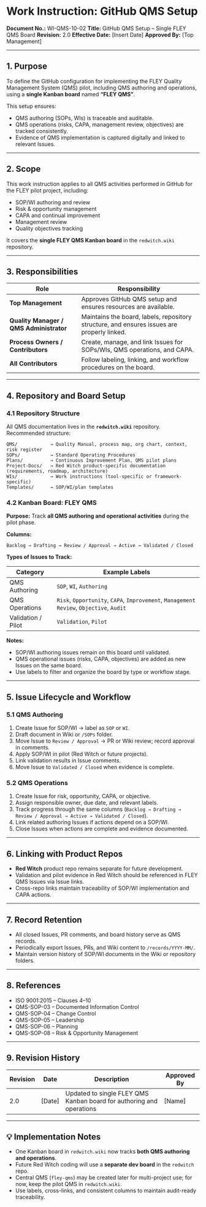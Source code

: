 # **Work Instruction: GitHub QMS Setup**

**Document No.:** WI-QMS-10-02
**Title:** GitHub QMS Setup – Single FLEY QMS Board
**Revision:** 2.0
**Effective Date:** [Insert Date]
**Approved By:** [Top Management]

---

## **1. Purpose**

To define the GitHub configuration for implementing the FLEY Quality Management System (QMS) pilot, including QMS authoring and operations, using a **single Kanban board** named **“FLEY QMS”**.

This setup ensures:

* QMS authoring (SOPs, WIs) is traceable and auditable.
* QMS operations (risks, CAPA, management review, objectives) are tracked consistently.
* Evidence of QMS implementation is captured digitally and linked to relevant Issues.

---

## **2. Scope**

This work instruction applies to all QMS activities performed in GitHub for the FLEY pilot project, including:

* SOP/WI authoring and review
* Risk & opportunity management
* CAPA and continual improvement
* Management review
* Quality objectives tracking

It covers the **single FLEY QMS Kanban board** in the `redwitch.wiki` repository.

---

## **3. Responsibilities**

| Role                                    | Responsibility                                                                             |
| --------------------------------------- | ------------------------------------------------------------------------------------------ |
| **Top Management**                      | Approves GitHub QMS setup and ensures resources are available.                             |
| **Quality Manager / QMS Administrator** | Maintains the board, labels, repository structure, and ensures issues are properly linked. |
| **Process Owners / Contributors**       | Create, manage, and link Issues for SOPs/WIs, QMS operations, and CAPA.                    |
| **All Contributors**                    | Follow labeling, linking, and workflow procedures on the board.                            |

---

## **4. Repository and Board Setup**

### **4.1 Repository Structure**

All QMS documentation lives in the **`redwitch.wiki`** repository. Recommended structure:

```
QMS/            → Quality Manual, process map, org chart, context, risk register
SOPs/           → Standard Operating Procedures
Plans/          → Continuous Improvement Plan, QMS pilot plans
Project-Docs/   → Red Witch product-specific documentation (requirements, roadmap, architecture)
WIs/            → Work instructions (tool-specific or framework-specific)
Templates/      → SOP/WI/plan templates
```

### **4.2 Kanban Board: FLEY QMS**

**Purpose:** Track **all QMS authoring and operational activities** during the pilot phase.

**Columns:**

```
Backlog → Drafting → Review / Approval → Active → Validated / Closed
```

**Types of Issues to Track:**

| Category           | Example Labels                                                                          |
| ------------------ | --------------------------------------------------------------------------------------- |
| QMS Authoring      | `SOP`, `WI`, `Authoring`                                                                |
| QMS Operations     | `Risk`, `Opportunity`, `CAPA`, `Improvement`, `Management Review`, `Objective`, `Audit` |
| Validation / Pilot | `Validation`, `Pilot`                                                                   |

**Notes:**

* SOP/WI authoring issues remain on this board until validated.
* QMS operational issues (risks, CAPA, objectives) are added as new Issues on the same board.
* Use labels to filter and organize the board by type or workflow stage.

---

## **5. Issue Lifecycle and Workflow**

### **5.1 QMS Authoring**

1. Create Issue for SOP/WI → label as `SOP` or `WI`.
2. Draft document in Wiki or `/SOPs` folder.
3. Move Issue to `Review / Approval` → PR or Wiki review; record approval in comments.
4. Apply SOP/WI in pilot (Red Witch or future projects).
5. Link validation results in Issue comments.
6. Move Issue to `Validated / Closed` when evidence is complete.

### **5.2 QMS Operations**

1. Create Issue for risk, opportunity, CAPA, or objective.
2. Assign responsible owner, due date, and relevant labels.
3. Track progress through the same columns (`Backlog → Drafting → Review / Approval → Active → Validated / Closed`).
4. Link related authoring Issues if actions depend on a SOP/WI.
5. Close Issues when actions are complete and evidence documented.

---

## **6. Linking with Product Repos**

* **Red Witch** product repo remains separate for future development.
* Validation and pilot evidence in Red Witch should be referenced in FLEY QMS Issues via Issue links.
* Cross-repo links maintain traceability of SOP/WI implementation and CAPA actions.

---

## **7. Record Retention**

* All closed Issues, PR comments, and board history serve as QMS records.
* Periodically export Issues, PRs, and Wiki content to `/records/YYYY-MM/`.
* Maintain version history of SOP/WI documents in the Wiki or repository folders.

---

## **8. References**

* ISO 9001:2015 – Clauses 4–10
* QMS-SOP-03 – Documented Information Control
* QMS-SOP-04 – Change Control
* QMS-SOP-05 – Leadership
* QMS-SOP-06 – Planning
* QMS-SOP-08 – Risk & Opportunity Management

---

## **9. Revision History**

| Revision | Date   | Description                                                          | Approved By |
| -------- | ------ | -------------------------------------------------------------------- | ----------- |
| 2.0      | [Date] | Updated to single FLEY QMS Kanban board for authoring and operations | [Name]      |

---

## 💡 **Implementation Notes**

* One Kanban board in `redwitch.wiki` now tracks **both QMS authoring and operations**.
* Future Red Witch coding will use a **separate dev board** in the `redwitch` repo.
* Central QMS (`fley-qms`) may be created later for multi-project use; for now, keep the pilot QMS in `redwitch.wiki`.
* Use labels, cross-links, and consistent columns to maintain audit-ready traceability.
